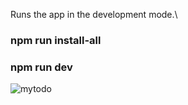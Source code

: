 Runs the app in the development mode.\
### npm run install-all
### npm run dev

![mytodo](https://user-images.githubusercontent.com/74911392/229403383-49baab12-0f57-4175-b451-88038a274a2c.png)

